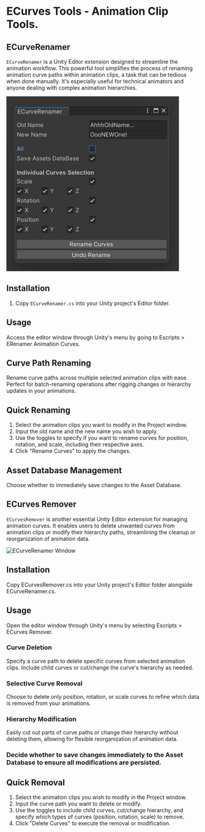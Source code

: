 # ECurves Tools - Animation Clip Tools.

## ECurveRenamer
`ECurveRenamer` is a Unity Editor extension designed to streamline the animation workflow. This powerful tool simplifies the process of renaming animation curve paths within animation clips, a task that can be tedious when done manually. It's especially useful for technical animators and anyone dealing with complex animation hierarchies.

![ECurveRenamer Window](/ECurveRenamer.png)

## Installation

1. Copy `ECurveRenamer.cs` into your Unity project's Editor folder.

## Usage

Access the editor window through Unity's menu by going to Escripts > ERenamer Animation Curves.

## Curve Path Renaming
Rename curve paths across multiple selected animation clips with ease.
Perfect for batch-renaming operations after rigging changes or hierarchy updates in your animations.

## Quick Renaming
1. Select the animation clips you want to modify in the Project window.
2. Input the old name and the new name you wish to apply.
3. Use the toggles to specify if you want to rename curves for position, rotation, and scale, including their respective axes.
4. Click "Rename Curves" to apply the changes.

## Asset Database Management
Choose whether to immediately save changes to the Asset Database.


## ECurves Remover
`ECurvesRemover` is another essential Unity Editor extension for managing animation curves. It enables users to delete unwanted curves from animation clips or modify their hierarchy paths, streamlining the cleanup or reorganization of animation data.

![ECurveRenamer Window](/EСurvesRemover.png)

## Installation
Copy ECurvesRemover.cs into your Unity project's Editor folder alongside ECurveRenamer.cs.
   
## Usage
Open the editor window through Unity's menu by selecting Escripts > ECurves Remover.

### Curve Deletion
Specify a curve path to delete specific curves from selected animation clips. Include child curves or cut/change the curve's hierarchy as needed.

### Selective Curve Removal
Choose to delete only position, rotation, or scale curves to refine which data is removed from your animations.

### Hierarchy Modification
Easily cut out parts of curve paths or change their hierarchy without deleting them, allowing for flexible reorganization of animation data.

### Decide whether to save changes immediately to the Asset Database to ensure all modifications are persisted.

## Quick Removal
1. Select the animation clips you wish to modify in the Project window.
2. Input the curve path you want to delete or modify.
3. Use the toggles to include child curves, cut/change hierarchy, and specify which types of curves (position, rotation, scale) to remove.
4. Click "Delete Curves" to execute the removal or modification.
